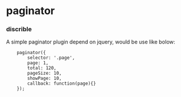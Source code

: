 # paginator 

### discrible 

A simple paginator plugin depend on jquery, would be use like bolow:

```
	paginator({
		selector: '.page',          
		page: 1,                    
		total: 120,                
		pageSize: 10,              
		showPage: 10,              
		callback: function(page){}  
	});

```